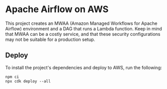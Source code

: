 # Apache Airflow on AWS

This project creates an MWAA (Amazon Managed Workflows for Apache Airflow) environment and a DAG that runs a Lambda function. Keep in mind that MWAA can be a costly service, and that these security configurations may not be suitable for a production setup.

## Deploy

To install the project's dependencies and deploy to AWS, run the following:

```
npm ci
npx cdk deploy --all
```
